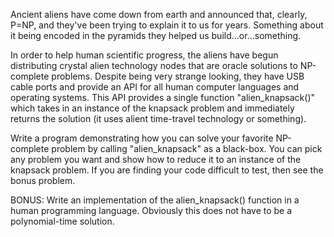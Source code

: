 

Ancient aliens have come down from earth and announced that, clearly, P=NP, and they've been trying to explain it to us for years. Something about it being encoded in the pyramids they helped us build...or...something.

In order to help human scientific progress, the aliens have begun distributing crystal alien technology nodes that are oracle solutions to NP-complete problems. Despite being very strange looking, they have USB cable ports and provide an API for all human computer languages and operating systems. This API provides a single function "alien\_knapsack()" which takes in an instance of the knapsack problem and immediately returns the solution (it uses alient time-travel technology or something).

Write a program demonstrating how you can solve your favorite NP-complete problem by calling "alien\_knapsack" as a black-box. You can pick any problem you want and show how to reduce it to an instance of the knapsack problem. If you are finding your code difficult to test, then see the bonus problem.

BONUS: Write an implementation of the alien\_knapsack() function in a human programming language. Obviously this does not have to be a polynomial-time solution.

